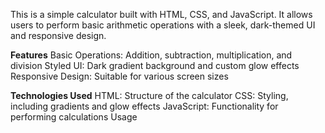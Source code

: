 This is a simple calculator built with HTML, CSS, and JavaScript. It allows users to perform basic arithmetic operations with a sleek, dark-themed UI and responsive design.

**Features**
Basic Operations: Addition, subtraction, multiplication, and division
Styled UI: Dark gradient background and custom glow effects
Responsive Design: Suitable for various screen sizes

**Technologies Used**
HTML: Structure of the calculator
CSS: Styling, including gradients and glow effects
JavaScript: Functionality for performing calculations
Usage
